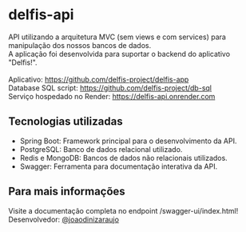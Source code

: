 # delfis-api
API utilizando a arquitetura MVC (sem views e com services) para manipulação dos nossos bancos de dados. 
<br/>
A aplicação foi desenvolvida para suportar o backend do aplicativo "Delfis!".
<br/>
<br/>
Aplicativo: https://github.com/delfis-project/delfis-app
<br/>
Database SQL script: https://github.com/delfis-project/db-sql
<br/>
Serviço hospedado no Render: https://delfis-api.onrender.com

## Tecnologias utilizadas
- Spring Boot: Framework principal para o desenvolvimento da API.
- PostgreSQL: Banco de dados relacional utilizado.
- Redis e MongoDB: Bancos de dados não relacionais utilizados.
- Swagger: Ferramenta para documentação interativa da API.

## Para mais informações
Visite a documentação completa no endpoint /swagger-ui/index.html!
<br/>
Desenvolvedor: [@joaodinizaraujo](https://github.com/joaodinizaraujo)

